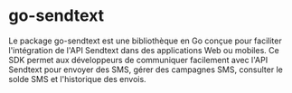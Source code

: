# go-sendtext
Le package go-sendtext est une bibliothèque en Go conçue pour faciliter l'intégration de l'API Sendtext dans des applications Web ou mobiles. Ce SDK permet aux développeurs de communiquer facilement avec l'API Sendtext pour envoyer des SMS, gérer des campagnes SMS, consulter le solde SMS et l'historique des envois.
